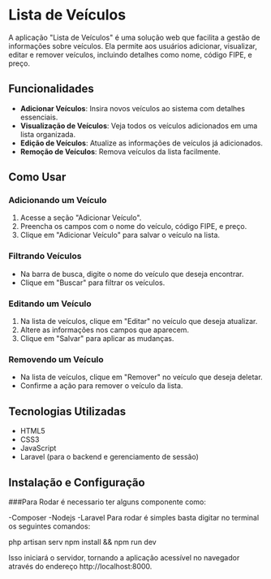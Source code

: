 # Lista de Veículos

A aplicação "Lista de Veículos" é uma solução web que facilita a gestão de informações sobre veículos. Ela permite aos usuários adicionar, visualizar, editar e remover veículos, incluindo detalhes como nome, código FIPE, e preço.

## Funcionalidades

- **Adicionar Veículos**: Insira novos veículos ao sistema com detalhes essenciais.
- **Visualização de Veículos**: Veja todos os veículos adicionados em uma lista organizada.
- **Edição de Veículos**: Atualize as informações de veículos já adicionados.
- **Remoção de Veículos**: Remova veículos da lista facilmente.

## Como Usar

### Adicionando um Veículo

1. Acesse a seção "Adicionar Veículo".
2. Preencha os campos com o nome do veículo, código FIPE, e preço.
3. Clique em "Adicionar Veículo" para salvar o veículo na lista.

### Filtrando Veículos

- Na barra de busca, digite o nome do veículo que deseja encontrar.
- Clique em "Buscar" para filtrar os veículos.

### Editando um Veículo

1. Na lista de veículos, clique em "Editar" no veículo que deseja atualizar.
2. Altere as informações nos campos que aparecem.
3. Clique em "Salvar" para aplicar as mudanças.

### Removendo um Veículo

- Na lista de veículos, clique em "Remover" no veículo que deseja deletar.
- Confirme a ação para remover o veículo da lista.

## Tecnologias Utilizadas

- HTML5
- CSS3
- JavaScript
- Laravel (para o backend e gerenciamento de sessão)

## Instalação e Configuração

###Para Rodar é necessario ter alguns componente como:

-Composer
-Nodejs
-Laravel 
Para rodar é simples basta digitar no terminal os seguintes comandos:

php artisan serv 
npm install &&  npm run dev  

Isso iniciará o servidor, tornando a aplicação acessível no navegador através do endereço http://localhost:8000.
